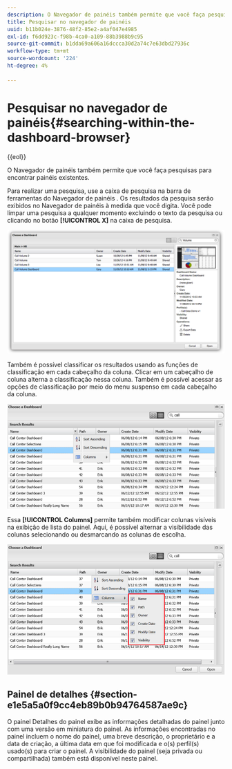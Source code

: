 ```yaml
---
description: O Navegador de painéis também permite que você faça pesquisas para encontrar painéis existentes.
title: Pesquisar no navegador de painéis
uuid: b11b024e-3876-48f2-85e2-a4af047e4985
exl-id: f6dd923c-f98b-4ca0-a109-88b3988b9c95
source-git-commit: b1dda69a606a16dccca30d2a74c7e63dbd27936c
workflow-type: tm+mt
source-wordcount: '224'
ht-degree: 4%

---
```


# Pesquisar no navegador de painéis{#searching-within-the-dashboard-browser}

{{eol}}

O Navegador de painéis também permite que você faça pesquisas para encontrar painéis existentes.

Para realizar uma pesquisa, use a caixa de pesquisa na barra de ferramentas do Navegador de painéis . Os resultados da pesquisa serão exibidos no Navegador de painéis à medida que você digita. Você pode limpar uma pesquisa a qualquer momento excluindo o texto da pesquisa ou clicando no botão **[!UICONTROL X]** na caixa de pesquisa.

![](assets/search.png)

Também é possível classificar os resultados usando as funções de classificação em cada cabeçalho da coluna. Clicar em um cabeçalho de coluna alterna a classificação nessa coluna. Também é possível acessar as opções de classificação por meio do menu suspenso em cada cabeçalho da coluna.

![](assets/sorting.png)

Essa **[!UICONTROL Columns]** permite também modificar colunas visíveis na exibição de lista do painel. Aqui, é possível alternar a visibilidade das colunas selecionando ou desmarcando as colunas de escolha.

![](assets/sorting_columns.png)

## Painel de detalhes {#section-e1e5a5a0f9cc4eb89b0b94764587ae9c}

O painel Detalhes do painel exibe as informações detalhadas do painel junto com uma versão em miniatura do painel. As informações encontradas no painel incluem o nome do painel, uma breve descrição, o proprietário e a data de criação, a última data em que foi modificada e o(s) perfil(s) usado(s) para criar o painel. A visibilidade do painel (seja privada ou compartilhada) também está disponível neste painel.

